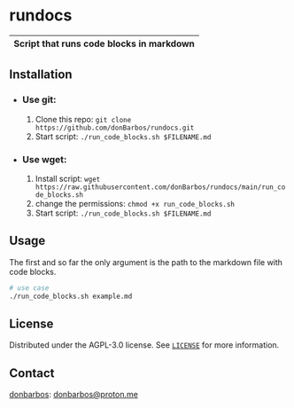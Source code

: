 # rundocs

| Script that runs code blocks in markdown |
| ---------------------------------------- |

## Installation

- ### Use git:

  1. Clone this repo: `git clone https://github.com/donBarbos/rundocs.git`
  2. Start script: `./run_code_blocks.sh $FILENAME.md`

- ### Use wget:

  1. Install script: `wget https://raw.githubusercontent.com/donBarbos/rundocs/main/run_code_blocks.sh`
  2. change the permissions: `chmod +x run_code_blocks.sh`
  3. Start script: `./run_code_blocks.sh $FILENAME.md`

## Usage

The first and so far the only argument is the path to the markdown file with code blocks.

```bash
# use case
./run_code_blocks.sh example.md
```

## License

Distributed under the AGPL-3.0 license. See [`LICENSE`](./LICENSE) for more information.

## Contact

[donbarbos](https://github.com/donBarbos): donbarbos@proton.me
